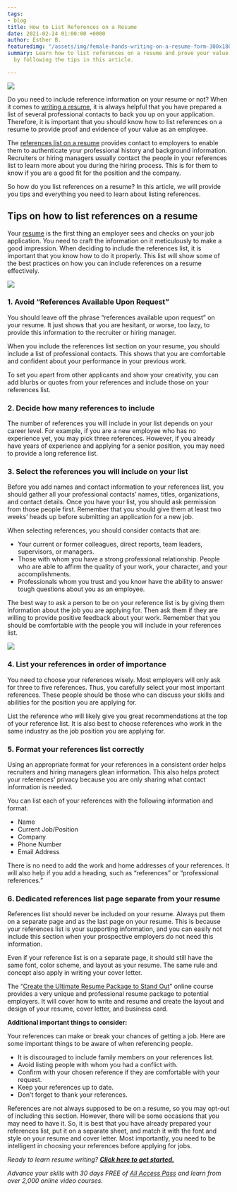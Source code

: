 ```yaml
---
tags:
- blog
title: How to List References on a Resume
date: 2021-02-24 01:00:00 +0000
author: Esther B.
featuredimg: "/assets/img/female-hands-writing-on-a-resume-form-300x180.png"
summary: Learn how to list references on a resume and prove your value as an employee
  by following the tips in this article.

---
```

![](https://blog.skillsuccess.com/wp-content/uploads/elementor/thumbs/female-hands-writing-on-a-resume-form-p1xs2prdpl140q7c6t8yopno4njji3cwglftomv9xc.png)

Do you need to include reference information on your resume or not? When it comes to [writing a resume](https://blog.skillsuccess.com/writing-a-resume-a-step-by-step-guide/), it is always helpful that you have prepared a list of several professional contacts to back you up on your application. Therefore, it is important that you should know how to list references on a resume to provide proof and evidence of your value as an employee.

The [references list on a resume](https://www.jobinterviewtools.com/blog/job-references-writing/) provides contact to employers to enable them to authenticate your professional history and background information. Recruiters or hiring managers usually contact the people in your references list to learn more about you during the hiring process. This is for them to know if you are a good fit for the position and the company.

So how do you list references on a resume? In this article, we will provide you tips and everything you need to learn about listing references.

## **Tips on how to list references on a resume**

Your [resume](https://blog.skillsuccess.com/top-5-tips-to-write-a-killer-resume/) is the first thing an employer sees and checks on your job application. You need to craft the information on it meticulously to make a good impression. When deciding to include the references list, it is important that you know how to do it properly. This list will show some of the best practices on how you can include references on a resume effectively.

![](https://blog.skillsuccess.com/wp-content/uploads/2021/01/multiethnic-group-of-thinking-people-in-glasses-with-question-mark-looking-up.png)

### **1. Avoid “References Available Upon Request”**

You should leave off the phrase “references available upon request” on your resume. It just shows that you are hesitant, or worse, too lazy, to provide this information to the recruiter or hiring manager.

When you include the references list section on your resume, you should include a list of professional contacts. This shows that you are comfortable and confident about your performance in your previous work.

To set you apart from other applicants and show your creativity, you can add blurbs or quotes from your references and include those on your references list.

### **2. Decide how many references to include**

The number of references you will include in your list depends on your career level. For example, if you are a new employee who has no experience yet, you may pick three references. However, if you already have years of experience and applying for a senior position, you may need to provide a long reference list.

### **3. Select the references you will include on your list**

Before you add names and contact information to your references list, you should gather all your professional contacts’ names, titles, organizations, and contact details. Once you have your list, you should ask permission from those people first. Remember that you should give them at least two weeks’ heads up before submitting an application for a new job.

When selecting references, you should consider contacts that are:

* Your current or former colleagues, direct reports, team leaders, supervisors, or managers.
* Those with whom you have a strong professional relationship. People who are able to affirm the quality of your work, your character, and your accomplishments.
* Professionals whom you trust and you know have the ability to answer tough questions about you as an employee.

The best way to ask a person to be on your reference list is by giving them information about the job you are applying for. Then ask them if they are willing to provide positive feedback about your work. Remember that you should be comfortable with the people you will include in your references list.

![](https://blog.skillsuccess.com/wp-content/uploads/2021/01/woman-thinking.png)

### **4. List your references in order of importance**

You need to choose your references wisely. Most employers will only ask for three to five references. Thus, you carefully select your most important references. These people should be those who can discuss your skills and abilities for the position you are applying for.

List the reference who will likely give you great recommendations at the top of your reference list. It is also best to choose references who work in the same industry as the job position you are applying for.

### **5. Format your references list correctly**

Using an appropriate format for your references in a consistent order helps recruiters and hiring managers glean information. This also helps protect your references’ privacy because you are only sharing what contact information is needed.

You can list each of your references with the following information and format.

* Name
* Current Job/Position
* Company
* Phone Number
* Email Address

There is no need to add the work and home addresses of your references. It will also help if you add a heading, such as “references” or “professional references.”

### **6. Dedicated references list page separate from your resume**

References list should never be included on your resume. Always put them on a separate page and as the last page on your resume. This is because your references list is your supporting information, and you can easily not include this section when your prospective employers do not need this information.

Even if your reference list is on a separate page, it should still have the same font, color scheme, and layout as your resume. The same rule and concept also apply in writing your cover letter.

The “[Create the Ultimate Resume Package to Stand Out](https://www.skillsuccess.com/course/stand-out-resume/)” online course provides a very unique and professional resume package to potential employers. It will cover how to write and resume and create the layout and design of your resume, cover letter, and business card.

**Additional important things to consider:**

Your references can make or break your chances of getting a job. Here are some important things to be aware of when referencing people.

* It is discouraged to include family members on your references list.
* Avoid listing people with whom you had a conflict with.
* Confirm with your chosen reference if they are comfortable with your request.
* Keep your references up to date.
* Don’t forget to thank your references.

References are not always supposed to be on a resume, so you may opt-out of including this section. However, there will be some occasions that you may need to have it. So, it is best that you have already prepared your references list, put it on a separate sheet, and match it with the font and style on your resume and cover letter. Most importantly, you need to be intelligent in choosing your references before applying for jobs.

_Ready to learn resume writing?_ [**_Click here to get started._**](http://fb.skillsuccess.com/content?utm_medium=blog&utm_source=blog&utm_campaign=articles&utm_content=how+to+list+references+on+a+resume)

_Advance your skills with 30 days FREE of_ [_All Access Pass_](https://fb.skillsuccess.com/content) _and learn from over 2,000 online video courses._